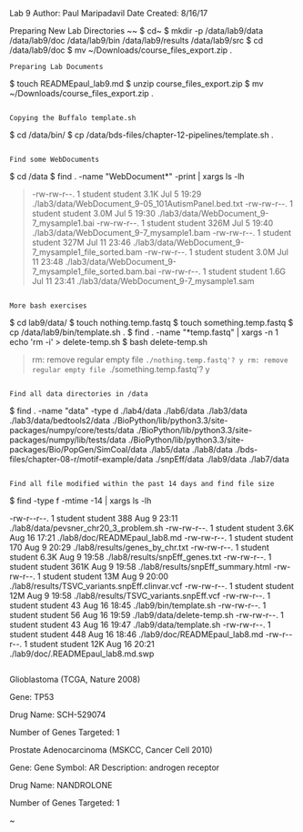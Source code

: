 Lab 9
Author: Paul Maripadavil
Date Created: 8/16/17

Preparing New Lab Directories 
~~
$ cd~
$ mkdir -p /data/lab9/data /data/lab9/doc /data/lab9/bin /data/lab9/results /data/lab9/src
$ cd /data/lab9/doc
$ mv ~/Downloads/course_files_export.zip .
~~~
Preparing Lab Documents
~~~
$ touch READMEpaul_lab9.md
$ unzip course_files_export.zip
$ mv ~/Downloads/course_files_export.zip .
~~~

Copying the Buffalo template.sh
~~~ 
$ cd /data/bin/
$ cp /data/bds-files/chapter-12-pipelines/template.sh  .
~~~

Find some WebDocuments
~~~
$ cd /data
$ find . -name "WebDocument*" -print | xargs ls -lh
> -rw-rw-r--. 1 student student 3.1K Jul  5 19:29 ./lab3/data/WebDocument_9-05_101AutismPanel.bed.txt
> -rw-rw-r--. 1 student student 3.0M Jul  5 19:30 ./lab3/data/WebDocument_9-7_mysample1.bai
> -rw-rw-r--. 1 student student 326M Jul  5 19:40 ./lab3/data/WebDocument_9-7_mysample1.bam
> -rw-rw-r--. 1 student student 327M Jul 11 23:46 ./lab3/data/WebDocument_9-7_mysample1_file_sorted.bam
> -rw-rw-r--. 1 student student 3.0M Jul 11 23:48 ./lab3/data/WebDocument_9-7_mysample1_file_sorted.bam.bai
> -rw-rw-r--. 1 student student 1.6G Jul 11 23:41 ./lab3/data/WebDocument_9-7_mysample1.sam
~~~

More bash exercises
~~~
$ cd lab9/data/
$ touch nothing.temp.fastq
$ touch something.temp.fastq
$ cp /data/lab9/bin/template.sh .
$ find . -name "*temp.fastq" | xargs -n 1 echo 'rm -i' > delete-temp.sh
$ bash delete-temp.sh
> rm: remove regular empty file `./nothing.temp.fastq'? y
> rm: remove regular empty file `./something.temp.fastq'? y
~~~

Find all data directories in /data
~~~
$ find . -name "data" -type d
./lab4/data
./lab6/data
./lab3/data
./lab3/data/bedtools2/data
./BioPython/lib/python3.3/site-packages/numpy/core/tests/data
./BioPython/lib/python3.3/site-packages/numpy/lib/tests/data
./BioPython/lib/python3.3/site-packages/Bio/PopGen/SimCoal/data
./lab5/data
./lab8/data
./bds-files/chapter-08-r/motif-example/data
./snpEff/data
./lab9/data
./lab7/data
~~~

Find all file modified within the past 14 days and find file size
~~~
$ find -type f -mtime -14 | xargs ls -lh

-rw-r--r--. 1 student student  388 Aug  9 23:11 ./lab8/data/pevsner_chr20_3_problem.sh
-rw-rw-r--. 1 student student 3.6K Aug 16 17:21 ./lab8/doc/READMEpaul_lab8.md
-rw-rw-r--. 1 student student  170 Aug  9 20:29 ./lab8/results/genes_by_chr.txt
-rw-rw-r--. 1 student student 6.3K Aug  9 19:58 ./lab8/results/snpEff_genes.txt
-rw-rw-r--. 1 student student 361K Aug  9 19:58 ./lab8/results/snpEff_summary.html
-rw-rw-r--. 1 student student  13M Aug  9 20:00 ./lab8/results/TSVC_variants.snpEff.clinvar.vcf
-rw-rw-r--. 1 student student  12M Aug  9 19:58 ./lab8/results/TSVC_variants.snpEff.vcf
-rw-rw-r--. 1 student student   43 Aug 16 18:45 ./lab9/bin/template.sh
-rw-rw-r--. 1 student student   56 Aug 16 19:59 ./lab9/data/delete-temp.sh
-rw-rw-r--. 1 student student   43 Aug 16 19:47 ./lab9/data/template.sh
-rw-rw-r--. 1 student student  448 Aug 16 18:46 ./lab9/doc/READMEpaul_lab8.md
-rw-r--r--. 1 student student  12K Aug 16 20:21 ./lab9/doc/.READMEpaul_lab8.md.swp
~~~

~~~
Glioblastoma (TCGA, Nature 2008)

Gene: TP53

Drug Name: SCH-529074

Number of Genes Targeted: 1


Prostate Adenocarcinoma (MSKCC, Cancer Cell 2010)

Gene: Gene Symbol: AR
Description: androgen receptor

Drug Name: NANDROLONE

Number of Genes Targeted: 1


~
